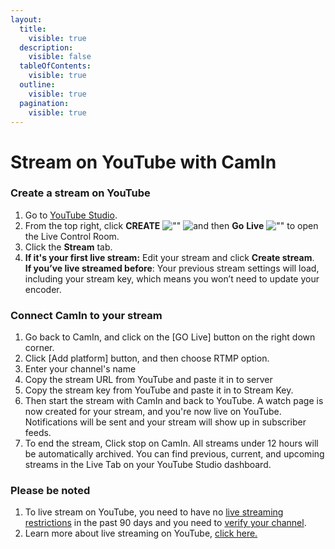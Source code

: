 ```yaml
---
layout:
  title:
    visible: true
  description:
    visible: false
  tableOfContents:
    visible: true
  outline:
    visible: true
  pagination:
    visible: true
---
```


# Stream on YouTube with CamIn

### Create a stream on YouTube&#x20;

1. Go to [YouTube Studio](http://studio.youtube.com/).
2. From the top right, click **CREATE** ![""](https://lh3.googleusercontent.com/hu-bHEKwJTWiRE9gp-DPEXaLyg-EOasyWJDPdlWn8gmyoWC-7dTOTnM9CC8GkmZBK5Z4=h36) ![and then](https://lh3.googleusercontent.com/QbWcYKta5vh\_4-OgUeFmK-JOB0YgLLoGh69P478nE6mKdfpWQniiBabjF7FVoCVXI0g=h36) **Go** **Live** ![""](https://lh3.googleusercontent.com/QCoxGCc1RyBoXIAoAc35c4OyUykI0WphLPP4TI38VjAEtge8DWpR0IG7yWUbaPb3kg=w36) to open the Live Control Room.
3. Click the **Stream** tab.
4. **If it's your first live stream:** Edit your stream and click **Create stream**.\
   **If you’ve live streamed before**: Your previous stream settings will load, including your stream key, which means you won’t need to update your encoder.

### Connect CamIn to your stream

1. Go back to CamIn, and click on the \[GO Live] button on the right down corner.
2. Click \[Add platform] button, and then choose RTMP option.
3. Enter your channel's name
4. Copy the stream URL from YouTube and paste it in to server
5. Copy the stream key from YouTube and paste it in to Stream Key.
6. Then start the stream with CamIn and back to YouTube. A watch page is now created for your stream, and you're now live on YouTube. Notifications will be sent and your stream will show up in subscriber feeds.
7. To end the stream, Click stop on CamIn. All streams under 12 hours will be automatically archived. You can find previous, current, and upcoming streams in the Live Tab on your YouTube Studio dashboard.

### Please be noted

1. To live stream on YouTube, you need to have no [live streaming restrictions](https://support.google.com/youtube/answer/2853834) in the past 90 days and you need to [verify your channel](https://support.google.com/youtube/answer/171664).
2. Learn more about live streaming on YouTube, [click here.](https://support.google.com/youtube/topic/9257891?hl=en\&ref\_topic=9257610)

